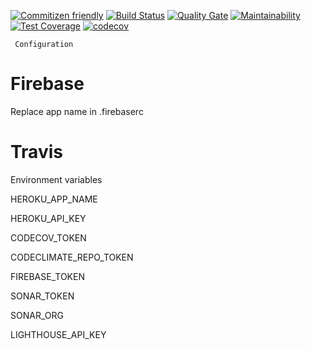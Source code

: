 [![Commitizen friendly](https://img.shields.io/badge/commitizen-friendly-brightgreen.svg)](http://commitizen.github.io/cz-cli/)
[![Build Status](https://travis-ci.org/sreerampr/sreeram.app.svg?branch=master)](https://travis-ci.org/sreerampr/sreeram.app)
[![Quality Gate](https://sonarcloud.io/api/badges/gate?key=sreeramapp)](https://sonarcloud.io/dashboard/index/sreeramapp)
[![Maintainability](https://api.codeclimate.com/v1/badges/7824f3ae21dd6bd87291/maintainability)](https://codeclimate.com/github/sreerampr/sreeram.app/maintainability)
[![Test Coverage](https://api.codeclimate.com/v1/badges/7824f3ae21dd6bd87291/test_coverage)](https://codeclimate.com/github/sreerampr/sreeram.app/test_coverage)
[![codecov](https://codecov.io/gh/sreerampr/sreeram.app/branch/master/graph/badge.svg)](https://codecov.io/gh/sreerampr/sreeram.app)


``` Configuration```

# Firebase
Replace app name in .firebaserc

# Travis
Environment variables

HEROKU_APP_NAME

HEROKU_API_KEY

CODECOV_TOKEN

CODECLIMATE_REPO_TOKEN

FIREBASE_TOKEN

SONAR_TOKEN

SONAR_ORG

LIGHTHOUSE_API_KEY

